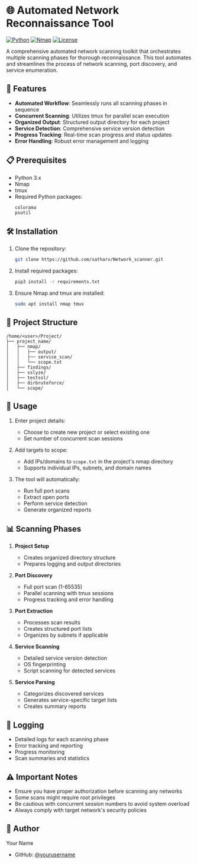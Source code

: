 # 🌐 Automated Network Reconnaissance Tool

[![Python](https://img.shields.io/badge/Python-3.x-blue.svg)](https://www.python.org/)
[![Nmap](https://img.shields.io/badge/Nmap-Required-orange.svg)](https://nmap.org/)
[![License](https://img.shields.io/badge/License-MIT-green.svg)](LICENSE)

A comprehensive automated network scanning toolkit that orchestrates multiple scanning phases for thorough reconnaissance. This tool automates and streamlines the process of network scanning, port discovery, and service enumeration.

## 🚀 Features

- **Automated Workflow**: Seamlessly runs all scanning phases in sequence
- **Concurrent Scanning**: Utilizes tmux for parallel scan execution
- **Organized Output**: Structured output directory for each project
- **Service Detection**: Comprehensive service version detection
- **Progress Tracking**: Real-time scan progress and status updates
- **Error Handling**: Robust error management and logging

## 📋 Prerequisites

- Python 3.x
- Nmap
- tmux
- Required Python packages:
  ```
  colorama
  psutil
  ```

## 🛠️ Installation

1. Clone the repository:
   ```bash
   git clone https://github.com/satharv/Network_scanner.git
   ```

2. Install required packages:
   ```bash
   pip3 install -r requirements.txt
   ```

3. Ensure Nmap and tmux are installed:
   ```bash
   sudo apt install nmap tmux
   ```

## 📁 Project Structure

```
/home/<user>/Project/
├── project_name/
│   ├── nmap/
│   │   ├── output/
│   │   ├── service_scan/
│   │   └── scope.txt
│   ├── findings/
│   ├── sslyze/
│   ├── testssl/
│   ├── dirbruteforce/
│   └── scope/
```

## 🔧 Usage

1. Enter project details:
   - Choose to create new project or select existing one
   - Set number of concurrent scan sessions

2. Add targets to scope:
   - Add IPs/domains to `scope.txt` in the project's nmap directory
   - Supports individual IPs, subnets, and domain names

3. The tool will automatically:
   - Run full port scans
   - Extract open ports
   - Perform service detection
   - Generate organized reports

## 📊 Scanning Phases

1. **Project Setup**
   - Creates organized directory structure
   - Prepares logging and output directories

2. **Port Discovery**
   - Full port scan (1-65535)
   - Parallel scanning with tmux sessions
   - Progress tracking and error handling

3. **Port Extraction**
   - Processes scan results
   - Creates structured port lists
   - Organizes by subnets if applicable

4. **Service Scanning**
   - Detailed service version detection
   - OS fingerprinting
   - Script scanning for detected services

5. **Service Parsing**
   - Categorizes discovered services
   - Generates service-specific target lists
   - Creates summary reports

## 📝 Logging

- Detailed logs for each scanning phase
- Error tracking and reporting
- Progress monitoring
- Scan summaries and statistics

## ⚠️ Important Notes

- Ensure you have proper authorization before scanning any networks
- Some scans might require root privileges
- Be cautious with concurrent session numbers to avoid system overload
- Always comply with target network's security policies


## 👤 Author

Your Name
- GitHub: [@yourusername](https://github.com/satharv)
